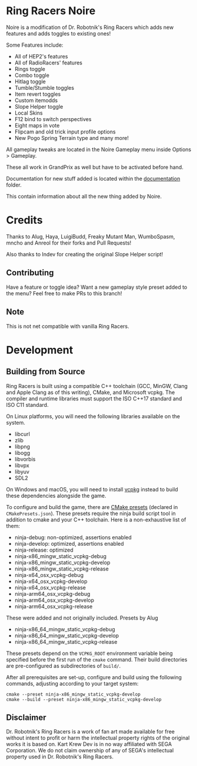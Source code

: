 # Ring Racers Noire

Noire is a modification of Dr. Robotnik's Ring Racers which adds new features and adds toggles to existing ones!

Some Features include:
- All of HEP2's features
- All of RadioRacers' features
- Rings toggle
- Combo toggle
- Hitlag toggle
- Tumble/Stumble toggles
- Item revert toggles
- Custom itemodds
- Slope Helper toggle
- Local Skins
- F12 bind to switch perspectives
- Eight maps in vote
- Flipcam and old trick input profile options
- New Pogo Spring Terrain type
and many more!

All gameplay tweaks are located in the Noire Gameplay menu inside Options > Gameplay.

These all work in GrandPrix as well but have to be activated before hand.

Documentation for new stuff added is located within the [documentation](https://github.com/NepDisk/RingRacers-Noire/tree/Noire/documentation) folder.

This contain information about all the new thing added by Noire.

# Credits

Thanks to Alug, Haya, LuigiBudd, Freaky Mutant Man, WumboSpasm, mncho and Anreol for their forks and Pull Requests!

Also thanks to Indev for creating the original Slope Helper script!

## Contributing

Have a feature or toggle idea? Want a new gameplay style preset added to the menu? Feel free to make PRs to this branch!

## Note

This is not net compatible with vanilla Ring Racers.

# Development

## Building from Source

Ring Racers is built using a compatible C++ toolchain (GCC, MinGW, Clang and Apple Clang as of this writing), CMake, and Microsoft vcpkg. The compiler and runtime libraries must support the ISO C++17 standard and ISO C11 standard.

On Linux platforms, you will need the following libraries available on the system.

- libcurl
- zlib
- libpng
- libogg
- libvorbis
- libvpx
- libyuv
- SDL2

On Windows and macOS, you will need to install [vcpkg] instead to build these dependencies alongside the game.

[vcpkg]: https://vcpkg.io/en/

To configure and build the game, there are [CMake presets] (declared in `CMakePresets.json`). These presets require the ninja build script tool in addition to cmake and your C++ toolchain. Here is a non-exhaustive list of them:

- ninja-debug: non-optimized, assertions enabled
- ninja-develop: optimized, assertions enabled
- ninja-release: optimized
- ninja-x86_mingw_static_vcpkg-debug
- ninja-x86_mingw_static_vcpkg-develop
- ninja-x86_mingw_static_vcpkg-release
- ninja-x64_osx_vcpkg-debug
- ninja-x64_osx_vcpkg-develop
- ninja-x64_osx_vcpkg-release
- ninja-arm64_osx_vcpkg-debug
- ninja-arm64_osx_vcpkg-develop
- ninja-arm64_osx_vcpkg-release

These were added and not originally included. Presets by Alug
- ninja-x86_64_mingw_static_vcpkg-debug
- ninja-x86_64_mingw_static_vcpkg-develop
- ninja-x86_64_mingw_static_vcpkg-release

[CMake presets]: https://cmake.org/cmake/help/latest/manual/cmake-presets.7.html

These presets depend on the `VCPKG_ROOT` environment variable being specified before the first run of the `cmake` command. Their build directories are pre-configured as subdirectories of `build/`.

After all prerequisites are set-up, configure and build using the following commands, adjusting according to your target system:

    cmake --preset ninja-x86_mingw_static_vcpkg-develop
    cmake --build --preset ninja-x86_mingw_static_vcpkg-develop

## Disclaimer

Dr. Robotnik's Ring Racers is a work of fan art made available for free without intent to profit or harm the intellectual property rights of the original works it is based on. Kart Krew Dev is in no way affiliated with SEGA Corporation. We do not claim ownership of any of SEGA's intellectual property used in Dr. Robotnik's Ring Racers.
